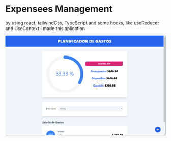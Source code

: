 # Expensees Management

by using react, tailwindCss, TypeScript and some hooks, like useReducer and UseContext I made this aplication

![Preview IMG](preview.png)